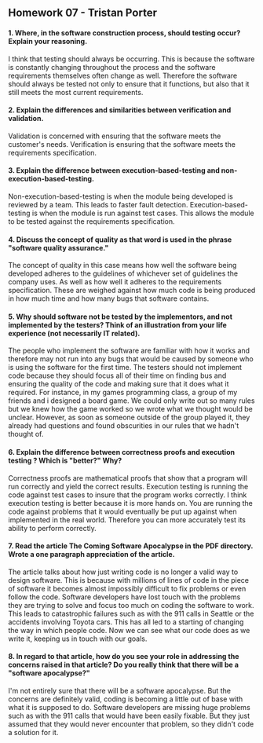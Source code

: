 ## Homework 07 - Tristan Porter ##

#### 1. Where, in the software construction process, should testing occur? Explain your reasoning. ####

I think that testing should always be occurring. This is because the software is constantly changing throughout the process and the software requirements themselves often change as well. Therefore the software should always be tested not only to ensure that it functions, but also that it still meets the most current requirements.

#### 2. Explain the differences and similarities between verification and validation. ####

Validation is concerned with ensuring that the software meets the customer's needs. Verification is ensuring that the software meets the requirements specification.

#### 3. Explain the difference between execution-based-testing and non-execution-based-testing. ####

Non-execution-based-testing is when the module being developed is reviewed by a team. This leads to faster fault detection. Execution-based-testing is when the module is run against test cases. This allows the module to be tested against the requirements specification.

#### 4. Discuss the concept of quality as that word is used in the phrase "software quality assurance." ####

The concept of quality in this case means how well the software being developed adheres to the guidelines of whichever set of guidelines the company uses. As well as how well it adheres to the requirements specification. These are weighed against how much code is being produced in how much time and how many bugs that software contains.

#### 5. Why should software not be tested by the implementors, and not implemented by the testers? Think of an illustration from your life experience (not necessarily IT related). ####

The people who implement the software are familiar with how it works and therefore may not run into any bugs that would be caused by someone who is using the software for the first time. The testers should not implement code because they should focus all of their time on finding bus and ensuring the quality of the code and making sure that it does what it required. For instance, in my games programming class, a group of my friends and i designed a board game. We could only write out so many rules but we knew how the game worked so we wrote what we thought would be unclear. However, as soon as someone outside of the group played it, they already had questions and found obscurities in our rules that we hadn't thought of.

#### 6. Explain the difference between correctness proofs and execution testing ? Which is "better?" Why? ####

Correctness proofs are mathematical proofs that show that a program will run correctly and yield the correct results. Execution testing is running the code against test cases to insure that the program works correctly. I think execution testing is better because it is more hands on. You are running the code against problems that it would eventually be put up against when implemented in the real world. Therefore you can more accurately test its ability to perform correctly.

#### 7. Read the article The Coming Software Apocalypse in the PDF directory. Wrote a one paragraph appreciation of the article. ####

The article talks about how just writing code is no longer a valid way to design software. This is because with millions of lines of code in the piece of software it becomes almost impossibly difficult to fix problems or even follow the code. Software developers have lost touch with the problems they are trying to solve and focus too much on coding the software to work. This leads to catastrophic failures such as with the 911 calls in Seattle or the accidents involving Toyota cars. This has all led to a starting of changing the way in which people code. Now we can see what our code does as we write it, keeping us in touch with our goals.

#### 8. In regard to that article, how do you see your role in addressing the concerns raised in that article? Do you really think that there will be a "software apocalypse?" ####

I'm not entirely sure that there will be a software apocalypse. But the concerns are definitely valid, coding is becoming a little out of base with what it is supposed to do. Software developers are missing huge problems such as with the 911 calls that would have been easily fixable. But they just assumed that they would never encounter that problem, so they didn't code a solution for it.